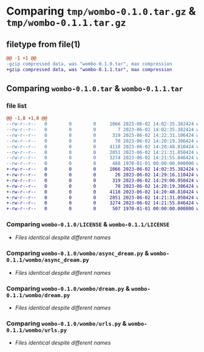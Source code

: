 # Comparing `tmp/wombo-0.1.0.tar.gz` & `tmp/wombo-0.1.1.tar.gz`

## filetype from file(1)

```diff
@@ -1 +1 @@
-gzip compressed data, was "wombo-0.1.0.tar", max compression
+gzip compressed data, was "wombo-0.1.1.tar", max compression
```

## Comparing `wombo-0.1.0.tar` & `wombo-0.1.1.tar`

### file list

```diff
@@ -1,8 +1,8 @@
--rw-r--r--   0        0        0     1066 2023-06-02 14:02:35.382424 wombo-0.1.0/LICENSE
--rw-r--r--   0        0        0        7 2023-06-02 14:02:35.382424 wombo-0.1.0/README.md
--rw-r--r--   0        0        0      319 2023-06-02 14:22:31.106424 wombo-0.1.0/pyproject.toml
--rw-r--r--   0        0        0       70 2023-06-02 14:20:19.386424 wombo-0.1.0/wombo/__init__.py
--rw-r--r--   0        0        0     4118 2023-06-02 14:20:48.810424 wombo-0.1.0/wombo/async_dream.py
--rw-r--r--   0        0        0     2851 2023-06-02 14:21:31.050424 wombo-0.1.0/wombo/dream.py
--rw-r--r--   0        0        0     3274 2023-06-02 14:21:55.846424 wombo-0.1.0/wombo/urls.py
--rw-r--r--   0        0        0      488 1970-01-01 00:00:00.000000 wombo-0.1.0/PKG-INFO
+-rw-r--r--   0        0        0     1066 2023-06-02 14:02:35.382424 wombo-0.1.1/LICENSE
+-rw-r--r--   0        0        0       26 2023-06-02 14:29:16.110424 wombo-0.1.1/README.md
+-rw-r--r--   0        0        0      319 2023-06-02 14:29:00.950424 wombo-0.1.1/pyproject.toml
+-rw-r--r--   0        0        0       70 2023-06-02 14:20:19.386424 wombo-0.1.1/wombo/__init__.py
+-rw-r--r--   0        0        0     4118 2023-06-02 14:20:48.810424 wombo-0.1.1/wombo/async_dream.py
+-rw-r--r--   0        0        0     2851 2023-06-02 14:21:31.050424 wombo-0.1.1/wombo/dream.py
+-rw-r--r--   0        0        0     3274 2023-06-02 14:21:55.846424 wombo-0.1.1/wombo/urls.py
+-rw-r--r--   0        0        0      507 1970-01-01 00:00:00.000000 wombo-0.1.1/PKG-INFO
```

### Comparing `wombo-0.1.0/LICENSE` & `wombo-0.1.1/LICENSE`

 * *Files identical despite different names*

### Comparing `wombo-0.1.0/wombo/async_dream.py` & `wombo-0.1.1/wombo/async_dream.py`

 * *Files identical despite different names*

### Comparing `wombo-0.1.0/wombo/dream.py` & `wombo-0.1.1/wombo/dream.py`

 * *Files identical despite different names*

### Comparing `wombo-0.1.0/wombo/urls.py` & `wombo-0.1.1/wombo/urls.py`

 * *Files identical despite different names*

